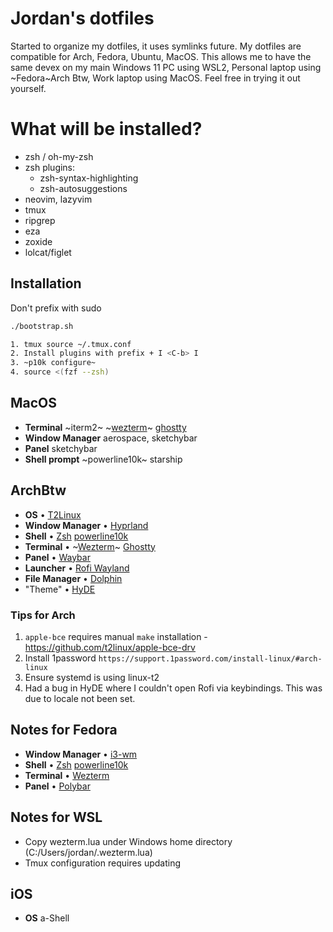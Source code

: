 # Jordan's dotfiles

Started to organize my dotfiles, it uses symlinks future. My dotfiles are compatible for Arch, Fedora, Ubuntu, MacOS. This allows me to have the same devex on my main Windows 11 PC using WSL2, Personal laptop using ~Fedora~Arch Btw, Work laptop using MacOS. Feel free in trying it out yourself.

# What will be installed?

- zsh / oh-my-zsh
- zsh plugins:
  - zsh-syntax-highlighting
  - zsh-autosuggestions
- neovim, lazyvim
- tmux
- ripgrep
- eza
- zoxide
- lolcat/figlet

## Installation

Don't prefix with sudo

```bash
./bootstrap.sh

1. tmux source ~/.tmux.conf
2. Install plugins with prefix + I <C-b> I
3. ~p10k configure~
4. source <(fzf --zsh)
```

## MacOS

- **Terminal** ~iterm2~ ~[wezterm](https://github.com/wez/wezterm)~ [ghostty](https://ghostty.org/)
- **Window Manager** aerospace, sketchybar
- **Panel** sketchybar
- **Shell prompt** ~powerline10k~ starship

## ArchBtw

- **OS** • [T2Linux](https://wiki.t2linux.org/)
- **Window Manager** • [Hyprland](https://github.com/hyprwm/Hyprland)
- **Shell** • [Zsh](https://www.zsh.org) [powerline10k](https://github.com/romkatv/powerlevel10k)
- **Terminal** • ~[Wezterm](https://github.com/wez/wezterm)~ [Ghostty](https://ghostty.org/)
- **Panel** • [Waybar](https://github.com/Alexays/Waybar)
- **Launcher** • [Rofi Wayland](https://wiki.archlinux.org/title/Rofi)
- **File Manager** • [Dolphin](https://kde.org/applications/system/org.kde.dolphin/)
- "Theme" • [HyDE](https://github.com/HyDE-Project/HyDE)

### Tips for Arch

1.  `apple-bce` requires manual `make` installation - <https://github.com/t2linux/apple-bce-drv>
2.  Install 1password `https://support.1password.com/install-linux/#arch-linux`
3.  Ensure systemd is using linux-t2
4.  Had a bug in HyDE where I couldn't open Rofi via keybindings. This was due to locale not been set.

## Notes for Fedora

- **Window Manager** • [i3-wm](https://github.com/i3/i3)
- **Shell** • [Zsh](https://www.zsh.org) [powerline10k](https://github.com/romkatv/powerlevel10k)
- **Terminal** • [Wezterm](https://github.com/wez/wezterm)
- **Panel** • [Polybar](https://github.com/polybar/polybar)

## Notes for WSL

- Copy wezterm.lua under Windows home directory (C:/Users/jordan/.wezterm.lua)
- Tmux configuration requires updating

## iOS

- **OS** a-Shell

